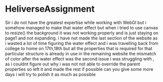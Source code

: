 # HeliverseAssignment
Sir i do not have the greatest expertise while working with WebGl but i somehow managed to make that water effect but when i tried to use canvas to resize() the background it was not working properly and is just staying on page1 and not expanding.
i have not made the last section of the website as i wasted a lot of time figuring the water effect and i was travelling back from college to home on 17th,18th but all the properties that is required for that particular structure is already in use in the remaining website
the mismatch of color after the water effect was the second issue i was struggling with , as i couldnt figure out why i was not not able to override the parent properties so left it and made the rest 
if possible can you give some more days i will try to polish it as much as possible
